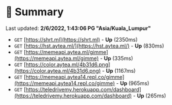# 📖 Summary
Last updated: **2/6/2022, 1:43:06 PG "Asia/Kuala_Lumpur"**

- `GET` [https://shrt.ml](https://shrt.ml) - **Up** (2350ms)
- `GET` [https://hst.aytea.ml/](https://hst.aytea.ml/) - **Up** (830ms)
- `GET` [https://memeapi.aytea.ml/gimme](https://memeapi.aytea.ml/gimme) - **Up** (335ms)
- `GET` [https://color.aytea.ml/4b31d6.png](https://color.aytea.ml/4b31d6.png) - **Up** (1167ms)
- `GET` [https://memeapi.aytea14.repl.co/gimme](https://memeapi.aytea14.repl.co/gimme) - **Up** (965ms)
- `GET` [https://teledrivemy.herokuapp.com/dashboard](https://teledrivemy.herokuapp.com/dashboard) - **Up** (265ms)
